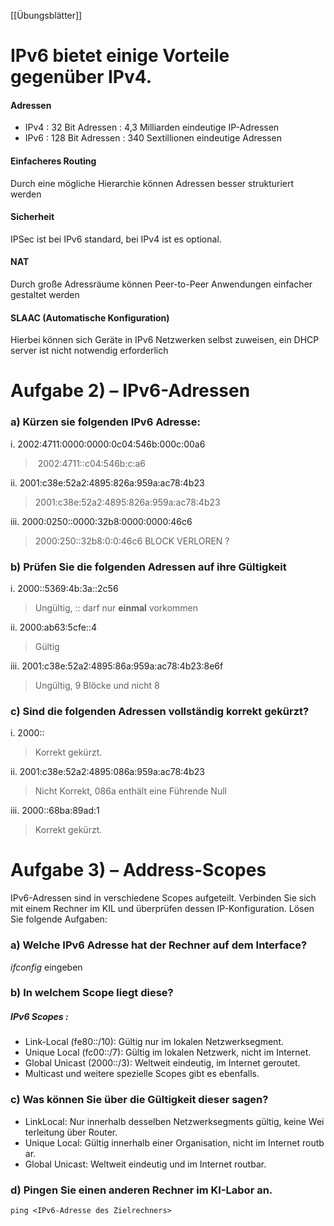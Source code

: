 [[Übungsblätter]]


# IPv6 bietet einige Vorteile gegenüber IPv4.

#### Adressen

- IPv4 : 32 Bit Adressen : 4,3 Milliarden eindeutige IP-Adressen
- IPv6 : 128 Bit Adressen : 340 Sextillionen eindeutige Adressen 

#### Einfacheres Routing 
Durch eine mögliche Hierarchie können Adressen besser strukturiert werden 


#### Sicherheit 
IPSec ist bei IPv6 standard, bei IPv4 ist es optional. 


#### NAT 
Durch große Adressräume können Peer-to-Peer Anwendungen einfacher gestaltet werden


#### SLAAC (Automatische Konfiguration)
Hierbei können sich Geräte in IPv6 Netzwerken selbst zuweisen, ein DHCP server ist nicht notwendig erforderlich 



# Aufgabe 2) – IPv6-Adressen


### a) Kürzen sie folgenden IPv6 Adresse:

i. 2002:4711:0000:0000:0c04:546b:000c:00a6
>  2002:4711::c04:546b:c:a6

ii. 2001:c38e:52a2:4895:826a:959a:ac78:4b23
> 2001:c38e:52a2:4895:826a:959a:ac78:4b23

iii. 2000:0250::0000:32b8:0000:0000:46c6
> 2000:250::32b8:0:0:46c6 BLOCK VERLOREN ? 


### b) Prüfen Sie die folgenden Adressen auf ihre Gültigkeit

i. 2000::5369:4b:3a::2c56
> Ungültig, :: darf nur **einmal** vorkommen

ii. 2000:ab63:5cfe::4
> Gültig

iii. 2001:c38e:52a2:4895:86a:959a:ac78:4b23:8e6f
> Ungültig, 9 Blöcke und nicht 8 



### c) Sind die folgenden Adressen vollständig korrekt gekürzt?

i. 2000::
> Korrekt gekürzt.

ii. 2001:c38e:52a2:4895:086a:959a:ac78:4b23
> Nicht Korrekt, 086a enthält eine Führende Null

iii. 2000::68ba:89ad:1
> Korrekt gekürzt.



# Aufgabe 3) – Address-Scopes
IPv6-Adressen sind in verschiedene Scopes aufgeteilt.
Verbinden Sie sich mit einem Rechner im KIL und überprüfen dessen IP-Konfiguration.
Lösen Sie folgende Aufgaben:

### a)  Welche IPv6 Adresse hat der Rechner auf dem Interface?
*ifconfig* eingeben

### b) In welchem Scope liegt diese?

##### IPv6 Scopes : 
- Link-Local (fe80::/10): Gültig nur im lokalen Netzwerksegment.
- Unique Local (fc00::/7): Gültig im lokalen Netzwerk, nicht im Internet.
- Global Unicast (2000::/3): Weltweit eindeutig, im Internet geroutet.
- Multicast und weitere spezielle Scopes gibt es ebenfalls.

### c) Was können Sie über die Gültigkeit dieser sagen?

- LinkLocal: Nur innerhalb desselben Netzwerksegments gültig, keine Weiterleitung über Router.
- Unique Local: Gültig innerhalb einer Organisation, nicht im Internet routbar.
- Global Unicast: Weltweit eindeutig und im Internet routbar.
### d) Pingen Sie einen anderen Rechner im KI-Labor an.

```shell
ping <IPv6-Adresse des Zielrechners>
```

